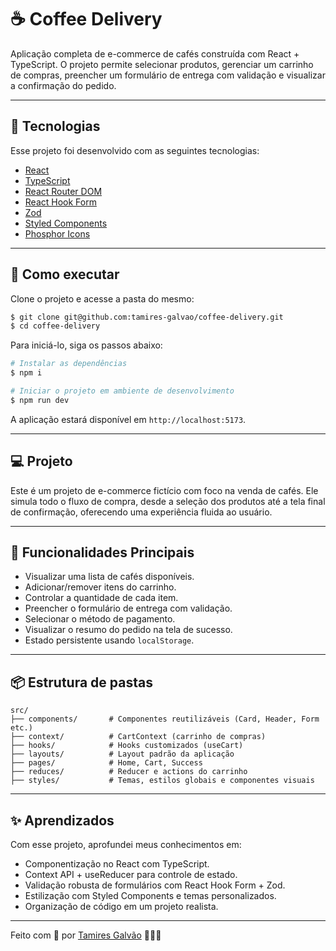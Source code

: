 # ☕ Coffee Delivery

Aplicação completa de e-commerce de cafés construída com React + TypeScript. O projeto permite selecionar produtos, gerenciar um carrinho de compras, preencher um formulário de entrega com validação e visualizar a confirmação do pedido.

---

## 🧪 Tecnologias

Esse projeto foi desenvolvido com as seguintes tecnologias:

- [React](https://reactjs.org)
- [TypeScript](https://www.typescriptlang.org/)
- [React Router DOM](https://reactrouter.com/en/main)
- [React Hook Form](https://react-hook-form.com/)
- [Zod](https://zod.dev/)
- [Styled Components](https://styled-components.com/)
- [Phosphor Icons](https://phosphoricons.com/)

---

## 🚀 Como executar

Clone o projeto e acesse a pasta do mesmo:

```bash
$ git clone git@github.com:tamires-galvao/coffee-delivery.git
$ cd coffee-delivery
```

Para iniciá-lo, siga os passos abaixo:

```bash
# Instalar as dependências
$ npm i

# Iniciar o projeto em ambiente de desenvolvimento
$ npm run dev
```

A aplicação estará disponível em `http://localhost:5173`.

---

## 💻 Projeto

Este é um projeto de e-commerce fictício com foco na venda de cafés. Ele simula todo o fluxo de compra, desde a seleção dos produtos até a tela final de confirmação, oferecendo uma experiência fluida ao usuário.

---

## 🔨 Funcionalidades Principais

- Visualizar uma lista de cafés disponíveis.
- Adicionar/remover itens do carrinho.
- Controlar a quantidade de cada item.
- Preencher o formulário de entrega com validação.
- Selecionar o método de pagamento.
- Visualizar o resumo do pedido na tela de sucesso.
- Estado persistente usando `localStorage`.

---

## 📦 Estrutura de pastas

```
src/
├── components/       # Componentes reutilizáveis (Card, Header, Form etc.)
├── context/          # CartContext (carrinho de compras)
├── hooks/            # Hooks customizados (useCart)
├── layouts/          # Layout padrão da aplicação
├── pages/            # Home, Cart, Success
├── reduces/          # Reducer e actions do carrinho
├── styles/           # Temas, estilos globais e componentes visuais
```

---

## ✨ Aprendizados

Com esse projeto, aprofundei meus conhecimentos em:

- Componentização no React com TypeScript.
- Context API + useReducer para controle de estado.
- Validação robusta de formulários com React Hook Form + Zod.
- Estilização com Styled Components e temas personalizados.
- Organização de código em um projeto realista.

---

Feito com 💜 por [Tamires Galvão](https://github.com/tamires-galvao) 👩🏻‍💻
